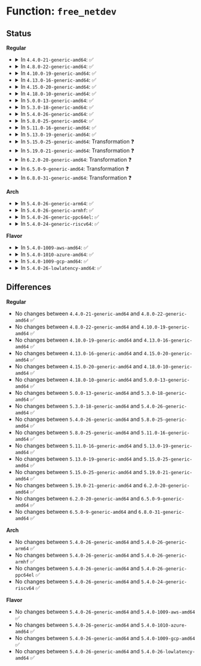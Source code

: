 # Function: <code>free_netdev</code>

## Status
<b>Regular</b>
<ul>
<li>
<details>
<summary>In <code>4.4.0-21-generic-amd64</code>: ✅</summary>

```c
void free_netdev(struct net_device * dev)
```

```json
{
  "name": "free_netdev",
  "collision_type": "Unique Global",
  "inline_type": "No",
  "funcs": [
    {
      "addr": 18446744071586276192,
      "name": "free_netdev",
      "external": true,
      "loc": "net/core/dev.c:7179",
      "file": "net/core/dev.c",
      "inline": "seen, unknown",
      "caller_inline": [],
      "caller_func": [
        "drivers/net/loopback.c:loopback_dev_free",
        "drivers/net/tun.c:__tun_chr_ioctl",
        "drivers/net/virtio_net.c:virtnet_remove",
        "drivers/net/virtio_net.c:virtnet_probe",
        "drivers/net/ppp/ppp_generic.c:ppp_ioctl",
        "drivers/net/xen-netfront.c:xennet_free_netdev",
        "net/core/dev.c:alloc_netdev_mqs",
        "net/core/rtnetlink.c:rtnl_newlink",
        "net/core/rtnetlink.c:rtnl_newlink",
        "net/ipv4/ipmr.c:vif_add",
        "net/ipv6/ip6mr.c:ip6_mroute_setsockopt"
      ]
    }
  ],
  "symbols": [
    {
      "addr": 18446744071586276192,
      "name": "free_netdev",
      "section": ".text",
      "bind": "STB_GLOBAL",
      "size": 229
    }
  ]
}
```
</details>
</li>
<li>
<details>
<summary>In <code>4.8.0-22-generic-amd64</code>: ✅</summary>

```c
void free_netdev(struct net_device * dev)
```

```json
{
  "name": "free_netdev",
  "collision_type": "Unique Global",
  "inline_type": "No",
  "funcs": [
    {
      "addr": 18446744071586702576,
      "name": "free_netdev",
      "external": true,
      "loc": "net/core/dev.c:7696",
      "file": "net/core/dev.c",
      "inline": "seen, unknown",
      "caller_inline": [],
      "caller_func": [
        "drivers/net/loopback.c:loopback_dev_free",
        "drivers/net/tun.c:__tun_chr_ioctl",
        "drivers/net/virtio_net.c:virtnet_remove",
        "drivers/net/virtio_net.c:virtnet_probe",
        "drivers/net/ppp/ppp_generic.c:ppp_ioctl",
        "drivers/net/xen-netfront.c:xennet_free_netdev",
        "net/core/dev.c:alloc_netdev_mqs",
        "net/core/rtnetlink.c:rtnl_newlink",
        "net/ipv4/ipmr.c:vif_add",
        "net/ipv6/ip6mr.c:ip6_mroute_setsockopt"
      ]
    }
  ],
  "symbols": [
    {
      "addr": 18446744071586702576,
      "name": "free_netdev",
      "section": ".text",
      "bind": "STB_GLOBAL",
      "size": 235
    }
  ]
}
```
</details>
</li>
<li>
<details>
<summary>In <code>4.10.0-19-generic-amd64</code>: ✅</summary>

```c
void free_netdev(struct net_device * dev)
```

```json
{
  "name": "free_netdev",
  "collision_type": "Unique Global",
  "inline_type": "No",
  "funcs": [
    {
      "addr": 18446744071586888944,
      "name": "free_netdev",
      "external": true,
      "loc": "net/core/dev.c:7867",
      "file": "net/core/dev.c",
      "inline": "seen, unknown",
      "caller_inline": [],
      "caller_func": [
        "drivers/net/loopback.c:loopback_dev_free",
        "drivers/net/tun.c:__tun_chr_ioctl",
        "drivers/net/ppp/ppp_generic.c:ppp_ioctl",
        "drivers/net/xen-netfront.c:xennet_free_netdev",
        "net/core/dev.c:alloc_netdev_mqs",
        "net/core/rtnetlink.c:rtnl_newlink",
        "net/ipv4/ipmr.c:vif_add",
        "net/ipv6/ip6mr.c:ip6_mroute_setsockopt"
      ]
    }
  ],
  "symbols": [
    {
      "addr": 18446744071586888944,
      "name": "free_netdev",
      "section": ".text",
      "bind": "STB_GLOBAL",
      "size": 235
    }
  ]
}
```
</details>
</li>
<li>
<details>
<summary>In <code>4.13.0-16-generic-amd64</code>: ✅</summary>

```c
void free_netdev(struct net_device * dev)
```

```json
{
  "name": "free_netdev",
  "collision_type": "Unique Global",
  "inline_type": "No",
  "funcs": [
    {
      "addr": 18446744071587013248,
      "name": "free_netdev",
      "external": true,
      "loc": "net/core/dev.c:8054",
      "file": "net/core/dev.c",
      "inline": "seen, unknown",
      "caller_inline": [],
      "caller_func": [
        "drivers/net/tun.c:__tun_chr_ioctl",
        "drivers/net/tun.c:__tun_chr_ioctl",
        "drivers/net/ppp/ppp_generic.c:ppp_ioctl",
        "drivers/net/xen-netfront.c:xennet_free_netdev",
        "net/core/dev.c:alloc_netdev_mqs",
        "net/core/dev.c:netdev_run_todo",
        "net/core/rtnetlink.c:rtnl_newlink",
        "net/ethernet/eth.c:devm_free_netdev",
        "net/ipv4/ipmr.c:vif_add",
        "net/ipv6/ip6mr.c:ip6_mroute_setsockopt"
      ]
    }
  ],
  "symbols": [
    {
      "addr": 18446744071587013248,
      "name": "free_netdev",
      "section": ".text",
      "bind": "STB_GLOBAL",
      "size": 265
    }
  ]
}
```
</details>
</li>
<li>
<details>
<summary>In <code>4.15.0-20-generic-amd64</code>: ✅</summary>

```c
void free_netdev(struct net_device * dev)
```

```json
{
  "name": "free_netdev",
  "collision_type": "Unique Global",
  "inline_type": "No",
  "funcs": [
    {
      "addr": 18446744071587511680,
      "name": "free_netdev",
      "external": true,
      "loc": "net/core/dev.c:8233",
      "file": "net/core/dev.c",
      "inline": "seen, unknown",
      "caller_inline": [],
      "caller_func": [
        "drivers/net/tun.c:__tun_chr_ioctl",
        "drivers/net/tun.c:__tun_chr_ioctl",
        "drivers/net/ppp/ppp_generic.c:ppp_ioctl",
        "drivers/net/xen-netfront.c:xennet_free_netdev",
        "net/core/dev.c:alloc_netdev_mqs",
        "net/core/dev.c:netdev_run_todo",
        "net/core/rtnetlink.c:rtnl_newlink",
        "net/ethernet/eth.c:devm_free_netdev",
        "net/ipv4/ipmr.c:vif_add",
        "net/ipv6/ip6mr.c:ip6_mroute_setsockopt"
      ]
    }
  ],
  "symbols": [
    {
      "addr": 18446744071587511680,
      "name": "free_netdev",
      "section": ".text",
      "bind": "STB_GLOBAL",
      "size": 265
    }
  ]
}
```
</details>
</li>
<li>
<details>
<summary>In <code>4.18.0-10-generic-amd64</code>: ✅</summary>

```c
void free_netdev(struct net_device * dev)
```

```json
{
  "name": "free_netdev",
  "collision_type": "Unique Global",
  "inline_type": "No",
  "funcs": [
    {
      "addr": 18446744071587827584,
      "name": "free_netdev",
      "external": true,
      "loc": "net/core/dev.c:8492",
      "file": "net/core/dev.c",
      "inline": "seen, unknown",
      "caller_inline": [],
      "caller_func": [
        "drivers/net/ppp/ppp_generic.c:ppp_ioctl",
        "drivers/net/xen-netfront.c:xennet_remove",
        "drivers/net/xen-netfront.c:netfront_probe",
        "net/core/dev.c:alloc_netdev_mqs",
        "net/core/dev.c:netdev_run_todo",
        "net/core/rtnetlink.c:rtnl_newlink",
        "net/ethernet/eth.c:devm_free_netdev",
        "net/ipv4/ipmr.c:vif_add",
        "net/ipv6/ip6mr.c:ip6_mroute_setsockopt"
      ]
    }
  ],
  "symbols": [
    {
      "addr": 18446744071587827584,
      "name": "free_netdev",
      "section": ".text",
      "bind": "STB_GLOBAL",
      "size": 299
    }
  ]
}
```
</details>
</li>
<li>
<details>
<summary>In <code>5.0.0-13-generic-amd64</code>: ✅</summary>

```c
void free_netdev(struct net_device * dev)
```

```json
{
  "name": "free_netdev",
  "collision_type": "Unique Global",
  "inline_type": "No",
  "funcs": [
    {
      "addr": 18446744071587960240,
      "name": "free_netdev",
      "external": true,
      "loc": "net/core/dev.c:9122",
      "file": "net/core/dev.c",
      "inline": "seen, unknown",
      "caller_inline": [],
      "caller_func": [
        "drivers/net/ppp/ppp_generic.c:ppp_ioctl",
        "drivers/net/xen-netfront.c:xennet_remove",
        "drivers/net/xen-netfront.c:netfront_probe",
        "net/core/dev.c:alloc_netdev_mqs",
        "net/core/dev.c:netdev_run_todo",
        "net/core/rtnetlink.c:__rtnl_newlink",
        "net/ethernet/eth.c:devm_free_netdev",
        "net/ipv4/ipmr.c:vif_add",
        "net/ipv6/ip6mr.c:ip6_mroute_setsockopt"
      ]
    }
  ],
  "symbols": [
    {
      "addr": 18446744071587960240,
      "name": "free_netdev",
      "section": ".text",
      "bind": "STB_GLOBAL",
      "size": 297
    }
  ]
}
```
</details>
</li>
<li>
<details>
<summary>In <code>5.3.0-18-generic-amd64</code>: ✅</summary>

```c
void free_netdev(struct net_device * dev)
```

```json
{
  "name": "free_netdev",
  "collision_type": "Unique Global",
  "inline_type": "No",
  "funcs": [
    {
      "addr": 18446744071588275024,
      "name": "free_netdev",
      "external": true,
      "loc": "net/core/dev.c:9227",
      "file": "net/core/dev.c",
      "inline": "seen, unknown",
      "caller_inline": [],
      "caller_func": [
        "drivers/net/ppp/ppp_generic.c:ppp_destroy_interface",
        "drivers/net/ppp/ppp_generic.c:ppp_ioctl",
        "drivers/net/xen-netfront.c:xennet_remove",
        "drivers/net/xen-netfront.c:netfront_probe",
        "net/core/dev.c:alloc_netdev_mqs",
        "net/core/dev.c:netdev_run_todo",
        "net/core/rtnetlink.c:__rtnl_newlink",
        "net/ethernet/eth.c:devm_free_netdev",
        "net/ipv4/ipmr.c:vif_add",
        "net/ipv6/ip6mr.c:ip6_mroute_setsockopt"
      ]
    }
  ],
  "symbols": [
    {
      "addr": 18446744071588275024,
      "name": "free_netdev",
      "section": ".text",
      "bind": "STB_GLOBAL",
      "size": 297
    }
  ]
}
```
</details>
</li>
<li>
<details>
<summary>In <code>5.4.0-26-generic-amd64</code>: ✅</summary>

```c
void free_netdev(struct net_device * dev)
```

```json
{
  "name": "free_netdev",
  "collision_type": "Unique Global",
  "inline_type": "No",
  "funcs": [
    {
      "addr": 18446744071588480640,
      "name": "free_netdev",
      "external": true,
      "loc": "net/core/dev.c:9569",
      "file": "net/core/dev.c",
      "inline": "seen, unknown",
      "caller_inline": [],
      "caller_func": [
        "drivers/net/ppp/ppp_generic.c:ppp_destroy_interface",
        "drivers/net/ppp/ppp_generic.c:ppp_ioctl",
        "drivers/net/xen-netfront.c:xennet_remove",
        "drivers/net/xen-netfront.c:netfront_probe",
        "net/core/dev.c:alloc_netdev_mqs",
        "net/core/dev.c:netdev_run_todo",
        "net/core/rtnetlink.c:__rtnl_newlink",
        "net/core/rtnetlink.c:rtnl_create_link",
        "net/ethernet/eth.c:devm_free_netdev",
        "net/ipv4/ipmr.c:vif_add",
        "net/ipv6/ip6mr.c:ip6_mroute_setsockopt"
      ]
    }
  ],
  "symbols": [
    {
      "addr": 18446744071588480640,
      "name": "free_netdev",
      "section": ".text",
      "bind": "STB_GLOBAL",
      "size": 297
    }
  ]
}
```
</details>
</li>
<li>
<details>
<summary>In <code>5.8.0-25-generic-amd64</code>: ✅</summary>

```c
void free_netdev(struct net_device * dev)
```

```json
{
  "name": "free_netdev",
  "collision_type": "Unique Global",
  "inline_type": "No",
  "funcs": [
    {
      "addr": 18446744071589347984,
      "name": "free_netdev",
      "external": true,
      "loc": "net/core/dev.c:10024",
      "file": "net/core/dev.c",
      "inline": "seen, unknown",
      "caller_inline": [],
      "caller_func": [
        "drivers/net/loopback.c:loopback_net_init",
        "drivers/net/ppp/ppp_generic.c:ppp_destroy_interface",
        "drivers/net/xen-netfront.c:xennet_remove",
        "drivers/net/xen-netfront.c:xennet_create_dev",
        "net/devres.c:devm_free_netdev",
        "net/core/dev.c:alloc_netdev_mqs",
        "net/core/dev.c:netdev_run_todo",
        "net/core/rtnetlink.c:__rtnl_newlink",
        "net/core/rtnetlink.c:rtnl_create_link",
        "net/ipv4/ipmr.c:vif_add",
        "net/ipv6/ip6mr.c:mif6_add"
      ]
    }
  ],
  "symbols": [
    {
      "addr": 18446744071589347984,
      "name": "free_netdev",
      "section": ".text",
      "bind": "STB_GLOBAL",
      "size": 322
    }
  ]
}
```
</details>
</li>
<li>
<details>
<summary>In <code>5.11.0-16-generic-amd64</code>: ✅</summary>

```c
void free_netdev(struct net_device * dev)
```

```json
{
  "name": "free_netdev",
  "collision_type": "Unique Global",
  "inline_type": "No",
  "funcs": [
    {
      "addr": 18446744071589356192,
      "name": "free_netdev",
      "external": true,
      "loc": "net/core/dev.c:10722",
      "file": "net/core/dev.c",
      "inline": "seen, unknown",
      "caller_inline": [],
      "caller_func": [
        "drivers/net/loopback.c:loopback_net_init",
        "drivers/net/ppp/ppp_generic.c:ppp_destroy_interface",
        "drivers/net/xen-netfront.c:xennet_remove",
        "drivers/net/xen-netfront.c:xennet_create_dev",
        "net/devres.c:devm_free_netdev",
        "net/core/dev.c:alloc_netdev_mqs",
        "net/core/dev.c:netdev_run_todo",
        "net/core/rtnetlink.c:__rtnl_newlink",
        "net/core/rtnetlink.c:rtnl_create_link",
        "net/ipv4/ipmr.c:vif_add",
        "net/ipv6/ip6mr.c:mif6_add"
      ]
    }
  ],
  "symbols": [
    {
      "addr": 18446744071589356192,
      "name": "free_netdev",
      "section": ".text",
      "bind": "STB_GLOBAL",
      "size": 416
    }
  ]
}
```
</details>
</li>
<li>
<details>
<summary>In <code>5.13.0-19-generic-amd64</code>: ✅</summary>

```c
void free_netdev(struct net_device * dev)
```

```json
{
  "name": "free_netdev",
  "collision_type": "Unique Global",
  "inline_type": "No",
  "funcs": [
    {
      "addr": 18446744071589252592,
      "name": "free_netdev",
      "external": true,
      "loc": "net/core/dev.c:10901",
      "file": "net/core/dev.c",
      "inline": "seen, unknown",
      "caller_inline": [],
      "caller_func": [
        "drivers/net/loopback.c:loopback_net_init",
        "drivers/net/ppp/ppp_generic.c:ppp_destroy_interface",
        "drivers/net/xen-netfront.c:xennet_remove",
        "drivers/net/xen-netfront.c:xennet_create_dev",
        "net/devres.c:devm_free_netdev",
        "net/core/dev.c:alloc_netdev_mqs",
        "net/core/dev.c:netdev_run_todo",
        "net/core/rtnetlink.c:__rtnl_newlink",
        "net/core/rtnetlink.c:rtnl_create_link",
        "net/ipv4/ipmr.c:vif_add",
        "net/ipv6/ip6mr.c:mif6_add"
      ]
    }
  ],
  "symbols": [
    {
      "addr": 18446744071589252592,
      "name": "free_netdev",
      "section": ".text",
      "bind": "STB_GLOBAL",
      "size": 416
    }
  ]
}
```
</details>
</li>
<li>
<details>
<summary>In <code>5.15.0-25-generic-amd64</code>: Transformation ❓</summary>

```c
void free_netdev(struct net_device * dev)
```

```json
{
  "name": "free_netdev",
  "collision_type": "Unique Global",
  "inline_type": "No",
  "funcs": [
    {
      "addr": 0,
      "name": "free_netdev",
      "external": true,
      "loc": "net/core/dev.c:10908",
      "file": "net/core/dev.c",
      "inline": "seen, unknown",
      "caller_inline": [],
      "caller_func": [
        "drivers/net/loopback.c:loopback_net_init",
        "drivers/net/ppp/ppp_generic.c:ppp_destroy_interface",
        "drivers/net/wwan/wwan_core.c:wwan_create_default_link",
        "drivers/net/xen-netfront.c:xennet_remove",
        "drivers/net/xen-netfront.c:xennet_create_dev",
        "net/devres.c:devm_free_netdev",
        "net/core/dev.c:alloc_netdev_mqs",
        "net/core/dev.c:netdev_run_todo",
        "net/core/rtnetlink.c:__rtnl_newlink",
        "net/core/rtnetlink.c:rtnl_create_link",
        "net/ipv4/ipmr.c:vif_add",
        "net/ipv6/ip6mr.c:mif6_add"
      ]
    }
  ],
  "symbols": [
    {
      "addr": 18446744071592698454,
      "name": "free_netdev.cold",
      "section": ".text",
      "bind": "STB_LOCAL",
      "size": 21
    },
    {
      "addr": 18446744071589978096,
      "name": "free_netdev",
      "section": ".text",
      "bind": "STB_GLOBAL",
      "size": 424
    }
  ]
}
```
</details>
</li>
<li>
<details>
<summary>In <code>5.19.0-21-generic-amd64</code>: Transformation ❓</summary>

```c
void free_netdev(struct net_device * dev)
```

```json
{
  "name": "free_netdev",
  "collision_type": "Unique Global",
  "inline_type": "No",
  "funcs": [
    {
      "addr": 0,
      "name": "free_netdev",
      "external": true,
      "loc": "net/core/dev.c:10685",
      "file": "net/core/dev.c",
      "inline": "seen, unknown",
      "caller_inline": [],
      "caller_func": [
        "drivers/net/loopback.c:loopback_net_init",
        "drivers/net/ppp/ppp_generic.c:ppp_destroy_interface",
        "drivers/net/wwan/wwan_core.c:wwan_create_default_link",
        "drivers/net/xen-netfront.c:xennet_remove",
        "net/devres.c:devm_free_netdev",
        "net/core/dev.c:alloc_netdev_mqs",
        "net/core/dev.c:netdev_run_todo",
        "net/core/rtnetlink.c:rtnl_newlink_create",
        "net/core/rtnetlink.c:rtnl_create_link",
        "net/ipv4/ipmr.c:vif_add",
        "net/ipv6/ip6mr.c:mif6_add"
      ]
    }
  ],
  "symbols": [
    {
      "addr": 18446744071594584001,
      "name": "free_netdev.cold",
      "section": ".text",
      "bind": "STB_LOCAL",
      "size": 21
    },
    {
      "addr": 18446744071591503824,
      "name": "free_netdev",
      "section": ".text",
      "bind": "STB_GLOBAL",
      "size": 489
    }
  ]
}
```
</details>
</li>
<li>
<details>
<summary>In <code>6.2.0-20-generic-amd64</code>: Transformation ❓</summary>

```c
void free_netdev(struct net_device * dev)
```

```json
{
  "name": "free_netdev",
  "collision_type": "Unique Global",
  "inline_type": "No",
  "funcs": [
    {
      "addr": 0,
      "name": "free_netdev",
      "external": true,
      "loc": "net/core/dev.c:10680",
      "file": "net/core/dev.c",
      "inline": "seen, unknown",
      "caller_inline": [],
      "caller_func": [
        "drivers/net/loopback.c:loopback_net_init",
        "drivers/net/wwan/wwan_core.c:wwan_create_default_link",
        "drivers/net/xen-netfront.c:xennet_remove",
        "net/devres.c:devm_free_netdev",
        "net/core/dev.c:alloc_netdev_mqs",
        "net/core/dev.c:netdev_run_todo",
        "net/core/rtnetlink.c:rtnl_newlink_create",
        "net/core/rtnetlink.c:rtnl_create_link",
        "net/ipv4/ipmr.c:vif_add",
        "net/ipv6/ip6mr.c:mif6_add"
      ]
    }
  ],
  "symbols": [
    {
      "addr": 18446744071596323783,
      "name": "free_netdev.cold",
      "section": ".text",
      "bind": "STB_LOCAL",
      "size": 21
    },
    {
      "addr": 18446744071593273568,
      "name": "free_netdev",
      "section": ".text",
      "bind": "STB_GLOBAL",
      "size": 489
    }
  ]
}
```
</details>
</li>
<li>
<details>
<summary>In <code>6.5.0-9-generic-amd64</code>: Transformation ❓</summary>

```c
void free_netdev(struct net_device * dev)
```

```json
{
  "name": "free_netdev",
  "collision_type": "Unique Global",
  "inline_type": "No",
  "funcs": [
    {
      "addr": 0,
      "name": "free_netdev",
      "external": true,
      "loc": "net/core/dev.c:10696",
      "file": "net/core/dev.c",
      "inline": "seen, unknown",
      "caller_inline": [],
      "caller_func": [
        "drivers/net/loopback.c:loopback_net_init",
        "drivers/net/virtio_net.c:virtnet_remove",
        "drivers/net/virtio_net.c:virtnet_probe",
        "drivers/net/wwan/wwan_core.c:wwan_create_default_link",
        "drivers/net/xen-netfront.c:xennet_remove",
        "drivers/net/net_failover.c:net_failover_create",
        "net/devres.c:devm_free_netdev",
        "net/core/dev.c:alloc_netdev_mqs",
        "net/core/dev.c:netdev_run_todo",
        "net/core/rtnetlink.c:rtnl_newlink_create",
        "net/core/rtnetlink.c:rtnl_create_link",
        "net/core/rtnetlink.c:rtnl_create_link",
        "net/ipv4/ipmr.c:vif_add",
        "net/ipv6/ip6mr.c:mif6_add"
      ]
    }
  ],
  "symbols": [
    {
      "addr": 18446744071596853756,
      "name": "free_netdev.cold",
      "section": ".text",
      "bind": "STB_LOCAL",
      "size": 21
    },
    {
      "addr": 18446744071593729424,
      "name": "free_netdev",
      "section": ".text",
      "bind": "STB_GLOBAL",
      "size": 489
    }
  ]
}
```
</details>
</li>
<li>
<details>
<summary>In <code>6.8.0-31-generic-amd64</code>: Transformation ❓</summary>

```c
void free_netdev(struct net_device * dev)
```

```json
{
  "name": "free_netdev",
  "collision_type": "Unique Global",
  "inline_type": "No",
  "funcs": [
    {
      "addr": 0,
      "name": "free_netdev",
      "external": true,
      "loc": "net/core/dev.c:10907",
      "file": "net/core/dev.c",
      "inline": "seen, unknown",
      "caller_inline": [],
      "caller_func": [
        "drivers/net/loopback.c:loopback_net_init",
        "drivers/net/netkit.c:netkit_new_link",
        "drivers/net/virtio_net.c:virtnet_remove",
        "drivers/net/virtio_net.c:virtnet_probe",
        "drivers/net/xen-netfront.c:xennet_remove",
        "drivers/net/net_failover.c:net_failover_create",
        "net/devres.c:devm_free_netdev",
        "net/core/dev.c:alloc_netdev_mqs",
        "net/core/dev.c:netdev_run_todo",
        "net/core/rtnetlink.c:rtnl_newlink_create",
        "net/core/rtnetlink.c:rtnl_create_link",
        "net/core/rtnetlink.c:rtnl_create_link",
        "net/ipv4/ipmr.c:vif_add",
        "net/ipv6/ip6mr.c:mif6_add"
      ]
    }
  ],
  "symbols": [
    {
      "addr": 18446744071597778747,
      "name": "free_netdev.cold",
      "section": ".text",
      "bind": "STB_LOCAL",
      "size": 21
    },
    {
      "addr": 18446744071594508816,
      "name": "free_netdev",
      "section": ".text",
      "bind": "STB_GLOBAL",
      "size": 492
    }
  ]
}
```
</details>
</li>
</ul>
<b>Arch</b>
<ul>
<li>
<details>
<summary>In <code>5.4.0-26-generic-arm64</code>: ✅</summary>

```c
void free_netdev(struct net_device * dev)
```

```json
{
  "name": "free_netdev",
  "collision_type": "Unique Global",
  "inline_type": "No",
  "funcs": [
    {
      "addr": 18446603336502003144,
      "name": "free_netdev",
      "external": true,
      "loc": "net/core/dev.c:9569",
      "file": "net/core/dev.c",
      "inline": "seen, unknown",
      "caller_inline": [],
      "caller_func": [
        "drivers/net/ethernet/broadcom/bgmac.c:bgmac_enet_remove",
        "drivers/net/ethernet/freescale/fec_main.c:fec_drv_remove",
        "drivers/net/ethernet/freescale/fec_main.c:fec_probe",
        "drivers/net/ethernet/smsc/smc91x.c:smc_drv_remove",
        "drivers/net/ethernet/smsc/smc91x.c:smc_drv_probe",
        "drivers/net/ppp/ppp_generic.c:ppp_destroy_interface",
        "drivers/net/xen-netfront.c:xennet_remove",
        "drivers/net/xen-netfront.c:netfront_probe",
        "net/core/dev.c:alloc_netdev_mqs",
        "net/core/dev.c:netdev_run_todo",
        "net/core/rtnetlink.c:__rtnl_newlink",
        "net/core/rtnetlink.c:rtnl_create_link",
        "net/ethernet/eth.c:devm_free_netdev",
        "net/ipv4/ipmr.c:vif_add",
        "net/ipv6/ip6mr.c:ip6_mroute_setsockopt"
      ]
    }
  ],
  "symbols": [
    {
      "addr": 18446603336502003144,
      "name": "free_netdev",
      "section": ".text",
      "bind": "STB_GLOBAL",
      "size": 272
    }
  ]
}
```
</details>
</li>
<li>
<details>
<summary>In <code>5.4.0-26-generic-armhf</code>: ✅</summary>

```c
void free_netdev(struct net_device * dev)
```

```json
{
  "name": "free_netdev",
  "collision_type": "Unique Global",
  "inline_type": "No",
  "funcs": [
    {
      "addr": 3234747336,
      "name": "free_netdev",
      "external": true,
      "loc": "net/core/dev.c:9569",
      "file": "net/core/dev.c",
      "inline": "seen, unknown",
      "caller_inline": [],
      "caller_func": [
        "drivers/net/ethernet/freescale/fec_main.c:fec_drv_remove",
        "drivers/net/ethernet/freescale/fec_main.c:fec_probe",
        "drivers/net/ppp/ppp_generic.c:ppp_destroy_interface",
        "net/core/dev.c:alloc_netdev_mqs",
        "net/core/dev.c:netdev_run_todo",
        "net/core/rtnetlink.c:__rtnl_newlink",
        "net/core/rtnetlink.c:rtnl_create_link",
        "net/ethernet/eth.c:devm_free_netdev",
        "net/ipv4/ipmr.c:vif_add",
        "net/ipv6/ip6mr.c:ip6_mroute_setsockopt"
      ]
    }
  ],
  "symbols": [
    {
      "addr": 3234747336,
      "name": "free_netdev",
      "section": ".text",
      "bind": "STB_GLOBAL",
      "size": 248
    }
  ]
}
```
</details>
</li>
<li>
<details>
<summary>In <code>5.4.0-26-generic-ppc64el</code>: ✅</summary>

```c
void free_netdev(struct net_device * dev)
```

```json
{
  "name": "free_netdev",
  "collision_type": "Unique Global",
  "inline_type": "No",
  "funcs": [
    {
      "addr": 13835058055295449184,
      "name": "free_netdev",
      "external": true,
      "loc": "net/core/dev.c:9569",
      "file": "net/core/dev.c",
      "inline": "seen, unknown",
      "caller_inline": [],
      "caller_func": [
        "drivers/net/loopback.c:loopback_net_init",
        "drivers/net/ppp/ppp_generic.c:ppp_destroy_interface",
        "net/core/dev.c:alloc_netdev_mqs",
        "net/core/dev.c:netdev_run_todo",
        "net/core/rtnetlink.c:__rtnl_newlink",
        "net/core/rtnetlink.c:rtnl_create_link",
        "net/ethernet/eth.c:devm_free_netdev",
        "net/ipv4/ipmr.c:vif_add",
        "net/ipv6/ip6mr.c:ip6_mroute_setsockopt"
      ]
    }
  ],
  "symbols": [
    {
      "addr": 13835058055295449184,
      "name": "free_netdev",
      "section": ".text",
      "bind": "STB_GLOBAL",
      "size": 380
    }
  ]
}
```
</details>
</li>
<li>
<details>
<summary>In <code>5.4.0-24-generic-riscv64</code>: ✅</summary>

```c
void free_netdev(struct net_device * dev)
```

```json
{
  "name": "free_netdev",
  "collision_type": "Unique Global",
  "inline_type": "No",
  "funcs": [
    {
      "addr": 18446743936278298714,
      "name": "free_netdev",
      "external": true,
      "loc": "net/core/dev.c:9569",
      "file": "net/core/dev.c",
      "inline": "seen, unknown",
      "caller_inline": [],
      "caller_func": [
        "drivers/net/ppp/ppp_generic.c:ppp_destroy_interface",
        "net/core/dev.c:alloc_netdev_mqs",
        "net/core/dev.c:netdev_run_todo",
        "net/core/rtnetlink.c:__rtnl_newlink",
        "net/core/rtnetlink.c:rtnl_create_link",
        "net/ethernet/eth.c:devm_free_netdev",
        "net/ipv4/ipmr.c:vif_add",
        "net/ipv6/ip6mr.c:ip6_mroute_setsockopt"
      ]
    }
  ],
  "symbols": [
    {
      "addr": 18446743936278298714,
      "name": "free_netdev",
      "section": ".text",
      "bind": "STB_GLOBAL",
      "size": 268
    }
  ]
}
```
</details>
</li>
</ul>
<b>Flavor</b>
<ul>
<li>
<details>
<summary>In <code>5.4.0-1009-aws-amd64</code>: ✅</summary>

```c
void free_netdev(struct net_device * dev)
```

```json
{
  "name": "free_netdev",
  "collision_type": "Unique Global",
  "inline_type": "No",
  "funcs": [
    {
      "addr": 18446744071588087424,
      "name": "free_netdev",
      "external": true,
      "loc": "net/core/dev.c:9569",
      "file": "net/core/dev.c",
      "inline": "seen, unknown",
      "caller_inline": [],
      "caller_func": [
        "drivers/net/ppp/ppp_generic.c:ppp_destroy_interface",
        "drivers/net/ppp/ppp_generic.c:ppp_ioctl",
        "drivers/net/xen-netfront.c:xennet_remove",
        "drivers/net/xen-netfront.c:netfront_probe",
        "net/core/dev.c:alloc_netdev_mqs",
        "net/core/dev.c:netdev_run_todo",
        "net/core/rtnetlink.c:__rtnl_newlink",
        "net/core/rtnetlink.c:rtnl_create_link",
        "net/ethernet/eth.c:devm_free_netdev",
        "net/ipv4/ipmr.c:vif_add",
        "net/ipv6/ip6mr.c:ip6_mroute_setsockopt"
      ]
    }
  ],
  "symbols": [
    {
      "addr": 18446744071588087424,
      "name": "free_netdev",
      "section": ".text",
      "bind": "STB_GLOBAL",
      "size": 297
    }
  ]
}
```
</details>
</li>
<li>
<details>
<summary>In <code>5.4.0-1010-azure-amd64</code>: ✅</summary>

```c
void free_netdev(struct net_device * dev)
```

```json
{
  "name": "free_netdev",
  "collision_type": "Unique Global",
  "inline_type": "No",
  "funcs": [
    {
      "addr": 18446744071587800416,
      "name": "free_netdev",
      "external": true,
      "loc": "net/core/dev.c:9569",
      "file": "net/core/dev.c",
      "inline": "seen, unknown",
      "caller_inline": [],
      "caller_func": [
        "drivers/net/vxlan.c:vxlan_dev_create",
        "drivers/net/ppp/ppp_generic.c:ppp_destroy_interface",
        "drivers/net/ppp/ppp_generic.c:ppp_ioctl",
        "net/core/dev.c:alloc_netdev_mqs",
        "net/core/dev.c:netdev_run_todo",
        "net/core/rtnetlink.c:__rtnl_newlink",
        "net/core/rtnetlink.c:rtnl_create_link",
        "net/ethernet/eth.c:devm_free_netdev",
        "net/ipv4/ip_tunnel.c:__ip_tunnel_create",
        "net/ipv4/ipmr.c:vif_add",
        "net/ipv6/ip6mr.c:ip6_mroute_setsockopt"
      ]
    }
  ],
  "symbols": [
    {
      "addr": 18446744071587800416,
      "name": "free_netdev",
      "section": ".text",
      "bind": "STB_GLOBAL",
      "size": 297
    }
  ]
}
```
</details>
</li>
<li>
<details>
<summary>In <code>5.4.0-1009-gcp-amd64</code>: ✅</summary>

```c
void free_netdev(struct net_device * dev)
```

```json
{
  "name": "free_netdev",
  "collision_type": "Unique Global",
  "inline_type": "No",
  "funcs": [
    {
      "addr": 18446744071588419200,
      "name": "free_netdev",
      "external": true,
      "loc": "net/core/dev.c:9569",
      "file": "net/core/dev.c",
      "inline": "seen, unknown",
      "caller_inline": [],
      "caller_func": [
        "drivers/net/ppp/ppp_generic.c:ppp_destroy_interface",
        "drivers/net/ppp/ppp_generic.c:ppp_ioctl",
        "drivers/net/xen-netfront.c:xennet_remove",
        "drivers/net/xen-netfront.c:netfront_probe",
        "net/core/dev.c:alloc_netdev_mqs",
        "net/core/dev.c:netdev_run_todo",
        "net/core/rtnetlink.c:__rtnl_newlink",
        "net/core/rtnetlink.c:rtnl_create_link",
        "net/ethernet/eth.c:devm_free_netdev",
        "net/ipv4/ipmr.c:vif_add",
        "net/ipv6/ip6mr.c:ip6_mroute_setsockopt"
      ]
    }
  ],
  "symbols": [
    {
      "addr": 18446744071588419200,
      "name": "free_netdev",
      "section": ".text",
      "bind": "STB_GLOBAL",
      "size": 297
    }
  ]
}
```
</details>
</li>
<li>
<details>
<summary>In <code>5.4.0-26-lowlatency-amd64</code>: ✅</summary>

```c
void free_netdev(struct net_device * dev)
```

```json
{
  "name": "free_netdev",
  "collision_type": "Unique Global",
  "inline_type": "No",
  "funcs": [
    {
      "addr": 18446744071588544032,
      "name": "free_netdev",
      "external": true,
      "loc": "net/core/dev.c:9569",
      "file": "net/core/dev.c",
      "inline": "seen, unknown",
      "caller_inline": [],
      "caller_func": [
        "drivers/net/ppp/ppp_generic.c:ppp_destroy_interface",
        "drivers/net/ppp/ppp_generic.c:ppp_ioctl",
        "drivers/net/xen-netfront.c:xennet_remove",
        "drivers/net/xen-netfront.c:netfront_probe",
        "net/core/dev.c:alloc_netdev_mqs",
        "net/core/dev.c:netdev_run_todo",
        "net/core/rtnetlink.c:__rtnl_newlink",
        "net/core/rtnetlink.c:rtnl_create_link",
        "net/ethernet/eth.c:devm_free_netdev",
        "net/ipv4/ipmr.c:vif_add",
        "net/ipv6/ip6mr.c:ip6_mroute_setsockopt"
      ]
    }
  ],
  "symbols": [
    {
      "addr": 18446744071588544032,
      "name": "free_netdev",
      "section": ".text",
      "bind": "STB_GLOBAL",
      "size": 291
    }
  ]
}
```
</details>
</li>
</ul>

## Differences
<b>Regular</b>
<ul>
<li>
No changes between <code>4.4.0-21-generic-amd64</code> and <code>4.8.0-22-generic-amd64</code> ✅
</li>
<li>
No changes between <code>4.8.0-22-generic-amd64</code> and <code>4.10.0-19-generic-amd64</code> ✅
</li>
<li>
No changes between <code>4.10.0-19-generic-amd64</code> and <code>4.13.0-16-generic-amd64</code> ✅
</li>
<li>
No changes between <code>4.13.0-16-generic-amd64</code> and <code>4.15.0-20-generic-amd64</code> ✅
</li>
<li>
No changes between <code>4.15.0-20-generic-amd64</code> and <code>4.18.0-10-generic-amd64</code> ✅
</li>
<li>
No changes between <code>4.18.0-10-generic-amd64</code> and <code>5.0.0-13-generic-amd64</code> ✅
</li>
<li>
No changes between <code>5.0.0-13-generic-amd64</code> and <code>5.3.0-18-generic-amd64</code> ✅
</li>
<li>
No changes between <code>5.3.0-18-generic-amd64</code> and <code>5.4.0-26-generic-amd64</code> ✅
</li>
<li>
No changes between <code>5.4.0-26-generic-amd64</code> and <code>5.8.0-25-generic-amd64</code> ✅
</li>
<li>
No changes between <code>5.8.0-25-generic-amd64</code> and <code>5.11.0-16-generic-amd64</code> ✅
</li>
<li>
No changes between <code>5.11.0-16-generic-amd64</code> and <code>5.13.0-19-generic-amd64</code> ✅
</li>
<li>
No changes between <code>5.13.0-19-generic-amd64</code> and <code>5.15.0-25-generic-amd64</code> ✅
</li>
<li>
No changes between <code>5.15.0-25-generic-amd64</code> and <code>5.19.0-21-generic-amd64</code> ✅
</li>
<li>
No changes between <code>5.19.0-21-generic-amd64</code> and <code>6.2.0-20-generic-amd64</code> ✅
</li>
<li>
No changes between <code>6.2.0-20-generic-amd64</code> and <code>6.5.0-9-generic-amd64</code> ✅
</li>
<li>
No changes between <code>6.5.0-9-generic-amd64</code> and <code>6.8.0-31-generic-amd64</code> ✅
</li>
</ul>
<b>Arch</b>
<ul>
<li>
No changes between <code>5.4.0-26-generic-amd64</code> and <code>5.4.0-26-generic-arm64</code> ✅
</li>
<li>
No changes between <code>5.4.0-26-generic-amd64</code> and <code>5.4.0-26-generic-armhf</code> ✅
</li>
<li>
No changes between <code>5.4.0-26-generic-amd64</code> and <code>5.4.0-26-generic-ppc64el</code> ✅
</li>
<li>
No changes between <code>5.4.0-26-generic-amd64</code> and <code>5.4.0-24-generic-riscv64</code> ✅
</li>
</ul>
<b>Flavor</b>
<ul>
<li>
No changes between <code>5.4.0-26-generic-amd64</code> and <code>5.4.0-1009-aws-amd64</code> ✅
</li>
<li>
No changes between <code>5.4.0-26-generic-amd64</code> and <code>5.4.0-1010-azure-amd64</code> ✅
</li>
<li>
No changes between <code>5.4.0-26-generic-amd64</code> and <code>5.4.0-1009-gcp-amd64</code> ✅
</li>
<li>
No changes between <code>5.4.0-26-generic-amd64</code> and <code>5.4.0-26-lowlatency-amd64</code> ✅
</li>
</ul>
